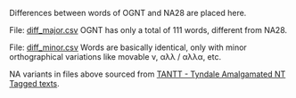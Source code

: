 Differences between words of OGNT and NA28 are placed here.

File: <a href='https://github.com/eliranwong/OpenGNT/blob/master/mapping_BGB/compare_OGNT_NA28/diff_major.csv'>diff_major.csv</a>
OGNT has only a total of 111 words, different from NA28.

File: <a href='https://github.com/eliranwong/OpenGNT/blob/master/mapping_BGB/compare_OGNT_NA28/diff_minor.csv'>diff_minor.csv</a>
Words are basically identical, only with minor orthographical variations like movable ν, αλλ / αλλα, etc.

NA variants in files above sourced from <a href='https://github.com/tyndale/STEPBible-Data/blob/master/TANTT%20-%20Tyndale%20Amalgamated%20NT%20Tagged%20texts.txt'>TANTT - Tyndale Amalgamated NT Tagged texts</a>.
